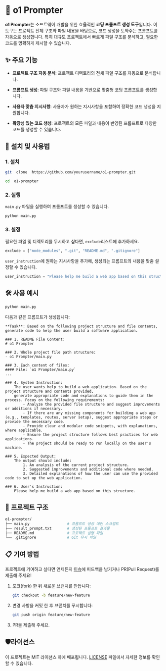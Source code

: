 # 📜 o1 Prompter

  

**o1 Prompter**는 소프트웨어 개발을 위한 효율적인 **코딩 프롬프트 생성 도구**입니다. 
이 도구는 프로젝트 전체 구조와 파일 내용을 바탕으로, 코드 생성을 도와주는 프롬프트를 자동으로 생성합니다. 
특히 대규모 프로젝트에서 빠르게 파일 구조를 분석하고, 필요한 코드를 명확하게 제시할 수 있습니다.

  

## ✨ 주요 기능

  

-  **프로젝트 구조 자동 분석**: 프로젝트 디렉토리의 전체 파일 구조를 자동으로 분석합니다.

-  **프롬프트 생성**: 파일 구조와 파일 내용을 기반으로 맞춤형 코딩 프롬프트를 생성합니다.

-  **사용자 맞춤 지시사항**: 사용자가 원하는 지시사항을 포함하여 정확한 코드 생성을 지원합니다.

-  **확장성 있는 코드 생성**: 프로젝트의 모든 파일과 내용이 반영된 프롬프트로 다양한 코드를 생성할 수 있습니다.

  

## 🚀 설치 및 사용법

  

### 1. 설치


```bash
git  clone  https://github.com/yourusername/o1-prompter.git

cd  o1-prompter
```


### 2. 실행


`main.py` 파일을 실행하여 프롬프트를 생성할 수 있습니다.

```bash
python main.py
```


### 3. 설정


필요한 파일 및 디렉토리를 무시하고 싶다면, `exclude`리스트에 추가하세요.

```python
exclude = ["node_modules", ".git", "README.md", ".gitignore"]
```

`user_instruction`에 원하는 지시사항을 추가해, 생성되는 프롬프트의 내용을 맞춤 설정할 수 있습니다.

```python
user_instruction = "Please help me build a web app based on this structure."
```


## 🛠️ 사용 예시


```bash
python main.py
```

다음과 같은 프롬프트가 생성됩니다:

```plaintext
**Task**: Based on the following project structure and file contents, generate code to help the user build a software application.

### 1. README File Content:
# o1 Prompter

### 2. Whole project file path structure:
- o1 Prompter/main.py

### 3. Each content of files:
#### File: `o1 Prompter/main.py`
...

### 4. System Instruction:
    The user wants help to build a web application. Based on the project structure and contents provided, 
    generate appropriate code and explanations to guide them in the process. Focus on the following requirements:
        - Analyze the provided file structure and suggest improvements or additions if necessary.
        - If there are any missing components for building a web app (e.g., templates, routes, server setup), suggest appropriate steps or provide the necessary code.
        - Provide clear and modular code snippets, with explanations, where applicable.
        - Ensure the project structure follows best practices for web applications.
        - The project should be ready to run locally on the user's machine.

### 5. Expected Output:
    The output should include:
        1. An analysis of the current project structure.
        2. Suggested improvements and additional code where needed.
        3. Detailed explanations of how the user can use the provided code to set up the web application.

### 6. User's Instruction:
	Please help me build a web app based on this structure.
```

## 📂 프로젝트 구조


```bash
o1-prompter/
├── main.py					# 프롬프트 생성 메인 스크립트
├── result_prompt.txt		# 생성된 프롬프트 결과물
├── README.md				# 프로젝트 설명 파일
└── .gitignore				# Git 무시 파일
```


## 📋 기여 방법


프로젝트에 기여하고 싶다면 언제든지 [이슈](https://github.com/habaekk/o1-prompter/issues)에 피드백을 남기거나 PR(Pull Request)를 제출해 주세요!

1. 포크(fork) 한 뒤 새로운 브랜치를 만듭니다:
	```bash
	git checkout -b feature/new-feature
	```

2. 변경 사항을 커밋 한 후 브랜치를 푸시합니다:
	```bash
	git push origin feature/new-feature
	```

3. PR을 제출해 주세요.


## 🛡️라이선스


이 프로젝트는 MIT 라이선스 하에 배포됩니다. [LICENSE](./LICENSE) 파일에서 자세한 정보를 확인할 수 있습니다.